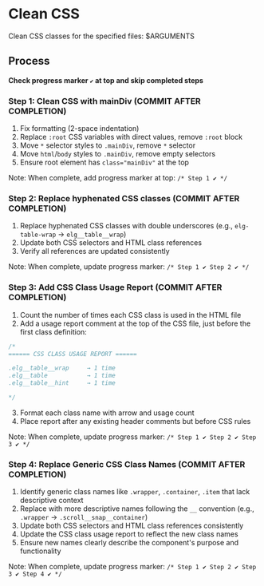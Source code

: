 # Clean CSS

Clean CSS classes for the specified files: $ARGUMENTS

## Process

**Check progress marker `✔️` at top and skip completed steps**

### Step 1: Clean CSS with mainDiv (COMMIT AFTER COMPLETION)
1. Fix formatting (2-space indentation)
2. Replace `:root` CSS variables with direct values, remove `:root` block
3. Move `*` selector styles to `.mainDiv`, remove `*` selector
4. Move `html`/`body` styles to `.mainDiv`, remove empty selectors
5. Ensure root element has `class="mainDiv"` at the top

Note: When complete, add progress marker at top: `/* Step 1 ✔️ */`


### Step 2: Replace hyphenated CSS classes (COMMIT AFTER COMPLETION)
1. Replace hyphenated CSS classes with double underscores (e.g., `elg-table-wrap` → `elg__table__wrap`)
2. Update both CSS selectors and HTML class references
3. Verify all references are updated consistently

Note: When complete, update progress marker: `/* Step 1 ✔️ Step 2 ✔️ */`


### Step 3: Add CSS Class Usage Report (COMMIT AFTER COMPLETION)
1. Count the number of times each CSS class is used in the HTML file
2. Add a usage report comment at the top of the CSS file, just before the first class definition:
```css
/*
====== CSS CLASS USAGE REPORT ======

.elg__table__wrap     → 1 time
.elg__table           → 1 time
.elg__table__hint     → 1 time

*/
```
3. Format each class name with arrow and usage count
4. Place report after any existing header comments but before CSS rules

Note: When complete, update progress marker: `/* Step 1 ✔️ Step 2 ✔️ Step 3 ✔️ */`


### Step 4: Replace Generic CSS Class Names (COMMIT AFTER COMPLETION)
1. Identify generic class names like `.wrapper`, `.container`, `.item` that lack descriptive context
2. Replace with more descriptive names following the `__` convention (e.g., `.wrapper` → `.scroll__snap__container`)
3. Update both CSS selectors and HTML class references consistently
4. Update the CSS class usage report to reflect the new class names
5. Ensure new names clearly describe the component's purpose and functionality

Note: When complete, update progress marker: `/* Step 1 ✔️ Step 2 ✔️ Step 3 ✔️ Step 4 ✔️ */`



